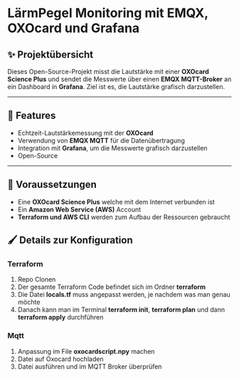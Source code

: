 # LärmPegel Monitoring mit EMQX, OXOcard und Grafana

## ✨ Projektübersicht
Dieses Open-Source-Projekt misst die Lautstärke mit einer **OXOcard Science Plus** und sendet die Messwerte über einen **EMQX MQTT-Broker** an ein Dashboard in **Grafana**. Ziel ist es, die Lautstärke grafisch darzustellen.

---

## 🔧 Features
- Echtzeit-Lautstärkemessung mit der **OXOcard**
- Verwendung von **EMQX MQTT** für die Datenübertragung
- Integration mit **Grafana**, um die Messwerte grafisch darzustellen
- Open-Source

---

## 🚀 Voraussetzungen
- Eine **OXOcard Science Plus** welche mit dem Internet verbunden ist
- Ein **Amazon Web Service (AWS)** Account
- **Terraform und AWS CLI** werden zum Aufbau der Ressourcen gebraucht

## 🖌️ Details zur Konfiguration
### Terraform
1. Repo Clonen
2. Der gesamte Terraform Code befindet sich im Ordner **terraform**
3. Die Datei **locals.tf** muss angepasst werden, je nachdem was man genau möchte
4. Danach kann man im Terminal **terraform init**, **terraform plan** und dann **terraform apply** durchführen

### Mqtt
1. Anpassung im File **oxocardscript.npy** machen
2. Datei auf Oxocard hochladen
3. Datei ausführen und im MQTT Broker überprüfen